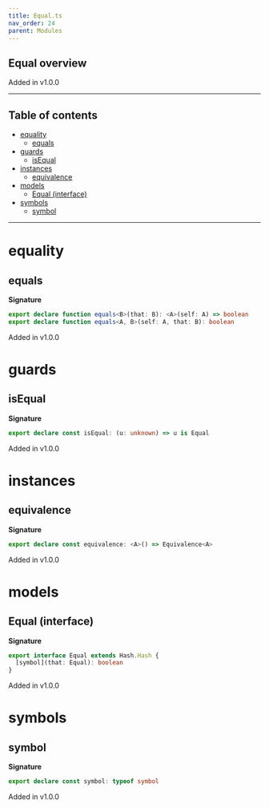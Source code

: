 ```yaml
---
title: Equal.ts
nav_order: 24
parent: Modules
---
```


## Equal overview

Added in v1.0.0

---

<h2 class="text-delta">Table of contents</h2>

- [equality](#equality)
  - [equals](#equals)
- [guards](#guards)
  - [isEqual](#isequal)
- [instances](#instances)
  - [equivalence](#equivalence)
- [models](#models)
  - [Equal (interface)](#equal-interface)
- [symbols](#symbols)
  - [symbol](#symbol)

---

# equality

## equals

**Signature**

```ts
export declare function equals<B>(that: B): <A>(self: A) => boolean
export declare function equals<A, B>(self: A, that: B): boolean
```

Added in v1.0.0

# guards

## isEqual

**Signature**

```ts
export declare const isEqual: (u: unknown) => u is Equal
```

Added in v1.0.0

# instances

## equivalence

**Signature**

```ts
export declare const equivalence: <A>() => Equivalence<A>
```

Added in v1.0.0

# models

## Equal (interface)

**Signature**

```ts
export interface Equal extends Hash.Hash {
  [symbol](that: Equal): boolean
}
```

Added in v1.0.0

# symbols

## symbol

**Signature**

```ts
export declare const symbol: typeof symbol
```

Added in v1.0.0
